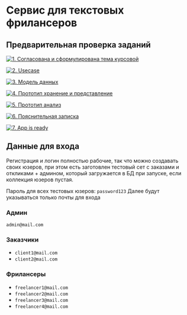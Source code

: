 # Сервис для текстовых фрилансеров


## Предварительная проверка заданий

<a href=" ./../../../actions/workflows/1_helloworld.yml" >![1. Согласована и сформулирована тема курсовой]( ./../../actions/workflows/1_helloworld.yml/badge.svg)</a>

<a href=" ./../../../actions/workflows/2_usecase.yml" >![2. Usecase]( ./../../actions/workflows/2_usecase.yml/badge.svg)</a>

<a href=" ./../../../actions/workflows/3_data_model.yml" >![3. Модель данных]( ./../../actions/workflows/3_data_model.yml/badge.svg)</a>

<a href=" ./../../../actions/workflows/4_prototype_store_and_view.yml" >![4. Прототип хранение и представление]( ./../../actions/workflows/4_prototype_store_and_view.yml/badge.svg)</a>

<a href=" ./../../../actions/workflows/5_prototype_analysis.yml" >![5. Прототип анализ]( ./../../actions/workflows/5_prototype_analysis.yml/badge.svg)</a> 

<a href=" ./../../../actions/workflows/6_report.yml" >![6. Пояснительная записка]( ./../../actions/workflows/6_report.yml/badge.svg)</a>

<a href=" ./../../../actions/workflows/7_app_is_ready.yml" >![7. App is ready]( ./../../actions/workflows/7_app_is_ready.yml/badge.svg)</a>


## Данные для входа

Регистрация и логин полностью рабочие, так что можно создавать своих юзеров, при этом есть заготовлен тестовый сет с заказами и откликами + админом, который загружается в БД при запуске, если коллекция юзеров пустая.

Пароль для всех тестовых юзеров: `password123`
Далее будут указываться только почты для входа

### Админ

`admin@mail.com`

### Заказчики

- `client1@mail.com`
- `client2@mail.com`

### Фрилансеры

- `freelancer1@mail.com`
- `freelancer2@mail.com`
- `freelancer3@mail.com`
- `freelancer4@mail.com`
